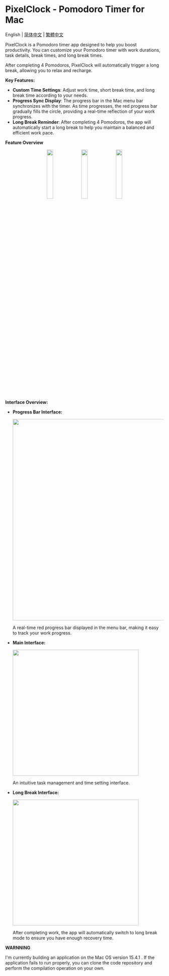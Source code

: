 # PixelClock - Pomodoro Timer for Mac

English | [简体中文](README-ZH_CN.md) | [繁體中文](README-ZH_HANS.md)

PixelClock is a Pomodoro timer app designed to help you boost productivity. You can customize your Pomodoro timer with work durations, task details, break times, and long break times.

After completing 4 Pomodoros, PixelClock will automatically trigger a long break, allowing you to relax and recharge.

**Key Features:**

- **Custom Time Settings**: Adjust work time, short break time, and long break time according to your needs.
- **Progress Sync Display**: The progress bar in the Mac menu bar synchronizes with the timer. As time progresses, the red progress bar gradually fills the circle, providing a real-time reflection of your work progress.
- **Long Break Reminder**: After completing 4 Pomodoros, the app will automatically start a long break to help you maintain a balanced and efficient work pace.

**Feature Overview**

<p align="center">
  <img src="https://github.com/user-attachments/assets/25a14b53-dd4b-4c14-930a-44057b851b0e" width="20%" style="display:inline-block; margin-right:1%;" />
  <img src="https://github.com/user-attachments/assets/a839c67e-c735-4f06-b87a-7d231acbf215" width="20%" style="display:inline-block; margin-right:1%;" />
  <img src="https://github.com/user-attachments/assets/0abbb3f0-ad56-4d94-89dc-71f973921e27" width="20%" style="display:inline-block;" />
</p>


**Interface Overview:**


- **Progress Bar Interface:**

  <img src="https://github.com/user-attachments/assets/7b283f20-4e1a-4f61-9720-f7d525b1f7ac" width="640px" height="auto"/>

  A real-time red progress bar displayed in the menu bar, making it easy to track your work progress.


- **Main Interface:**

  <img src="https://github.com/user-attachments/assets/a839c67e-c735-4f06-b87a-7d231acbf215" width="auto" height="400px"/> 

  An intuitive task management and time setting interface.


- **Long Break Interface:**
  
  <img src="https://github.com/user-attachments/assets/0abbb3f0-ad56-4d94-89dc-71f973921e27" width="auto" height="400px"/>

  After completing work, the app will automatically switch to long break mode to ensure you have enough recovery time.

**WARNNING**

I'm currently building an application on the Mac OS version 15.4.1 . If the application fails to run properly, you can 
clone the code repository and perform the compilation operation on your own.
